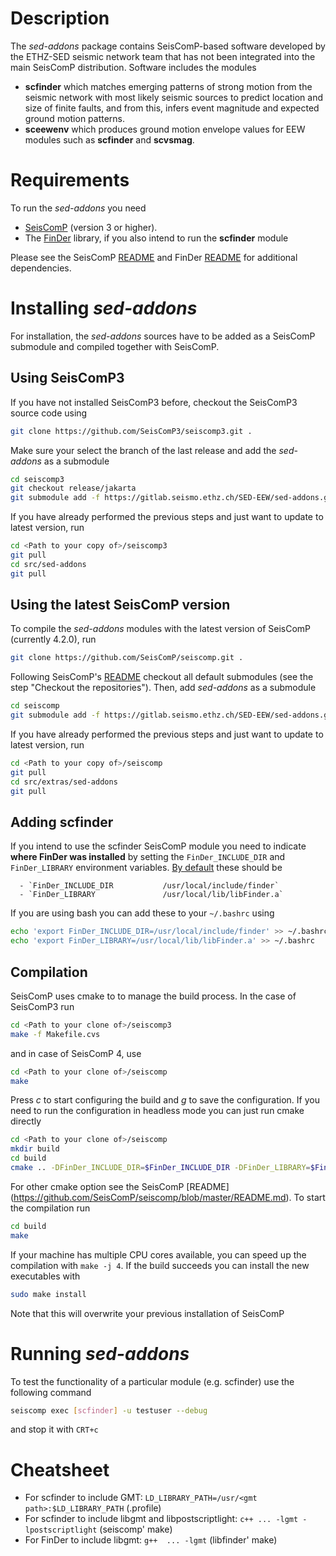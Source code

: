 # Description

The *sed-addons* package contains SeisComP-based software developed by the ETHZ-SED seismic network team that has not been integrated into the main SeisComP distribution. Software includes the modules

  - **scfinder** which matches emerging patterns of strong motion from the seismic network with most likely seismic sources to predict
    location and size of finite faults, and from this, infers event magnitude and expected ground motion patterns.
  - **sceewenv** which produces ground motion envelope values for EEW modules such as **scfinder** and **scvsmag**.

# Requirements

To run the *sed-addons* you need

  - [SeisComP](https://www.seiscomp.de/) (version 3 or higher).
  - The [FinDer](https://gitlab.seismo.ethz.ch/SED-EEW/FinDer) library, if you also intend to run the **scfinder** module

Please see the SeisComP [README](https://github.com/SeisComP/seiscomp/blob/master/README.md) and FinDer
[README](https://gitlab.seismo.ethz.ch/SED-EEW/FinDer/-/blob/master/README.md) for additional dependencies.

# Installing *sed-addons*
For installation, the *sed-addons* sources have to be added as a SeisComP submodule and compiled together with SeisComP.

## Using SeisComP3
If you have not installed SeisComP3 before, checkout the SeisComP3 source code using

```bash
git clone https://github.com/SeisComP3/seiscomp3.git .
```

Make sure your select the branch of the last release and add the *sed-addons* as a submodule

```bash
cd seiscomp3
git checkout release/jakarta
git submodule add -f https://gitlab.seismo.ethz.ch/SED-EEW/sed-addons.git src/sed-addons
```

If you have already performed the previous steps and just want to update to latest version, run

```bash
cd <Path to your copy of>/seiscomp3
git pull
cd src/sed-addons
git pull
```

## Using the latest SeisComP version

To compile the *sed-addons* modules with the latest version of SeisComP (currently 4.2.0), run

```bash
git clone https://github.com/SeisComP/seiscomp.git .
```

Following SeisComP's [README](https://github.com/SeisComP/seiscomp/blob/master/README.md) checkout all
default submodules (see the step "Checkout the repositories"). Then, add *sed-addons* as a submodule

```bash
cd seiscomp
git submodule add -f https://gitlab.seismo.ethz.ch/SED-EEW/sed-addons.git src/extras/sed-addons
```

If you have already performed the previous steps and just want to update to latest version, run

```bash
cd <Path to your copy of>/seiscomp
git pull
cd src/extras/sed-addons
git pull
```

## Adding scfinder

If you intend to use the scfinder SeisComP module you need to indicate **where FinDer was installed** by
setting the `FinDer_INCLUDE_DIR` and `FinDer_LIBRARY` environment variables. [By default](https://gitlab.seismo.ethz.ch/SED-EEW/FinDer)
these should be

      - `FinDer_INCLUDE_DIR           /usr/local/include/finder`
      - `FinDer_LIBRARY               /usr/local/lib/libFinder.a`

If you are using bash you can add these to your `~/.bashrc` using

```bash
echo 'export FinDer_INCLUDE_DIR=/usr/local/include/finder' >> ~/.bashrc
echo 'export FinDer_LIBRARY=/usr/local/lib/libFinder.a' >> ~/.bashrc
```

## Compilation

SeisComP uses cmake to to manage the build process. In the case of SeisComP3 run

```bash
cd <Path to your clone of>/seiscomp3
make -f Makefile.cvs
```

and in case of SeisComP 4, use

```bash
cd <Path to your clone of>/seiscomp
make
```
Press *c* to start configuring the build and *g* to save the configuration.
If you need to run the configuration in headless mode you can just run cmake
directly


``` bash
cd <Path to your clone of>/seiscomp
mkdir build
cd build
cmake .. -DFinDer_INCLUDE_DIR=$FinDer_INCLUDE_DIR -DFinDer_LIBRARY=$FinDer_LIBRARY
```
For other cmake option see the SeisComP [README] (https://github.com/SeisComP/seiscomp/blob/master/README.md).
To start the compilation run

```bash
cd build
make
```

If your machine has multiple CPU cores available, you can speed up the compilation with `make -j 4`.
If the build succeeds you can install the new executables with

```bash
sudo make install
```
Note that this will overwrite your previous installation of SeisComP

# Running *sed-addons*

To test the functionality of a particular module (e.g. scfinder) use the following command

```bash
seiscomp exec [scfinder] -u testuser --debug
```
and stop it with `CRT+c`

# Cheatsheet
 - For scfinder to include GMT: `LD_LIBRARY_PATH=/usr/<gmt path>:$LD_LIBRARY_PATH` (.profile)
 - For scfinder to include libgmt and libpostscriptlight: `c++ ... -lgmt -lpostscriptlight` (seiscomp' make)
 - For FinDer to include libgmt: `g++  ... -lgmt` (libfinder' make)
